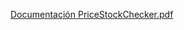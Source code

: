 [Documentación PriceStockChecker.pdf](https://github.com/user-attachments/files/22132237/Documentacion.PriceStockChecker.pdf)

